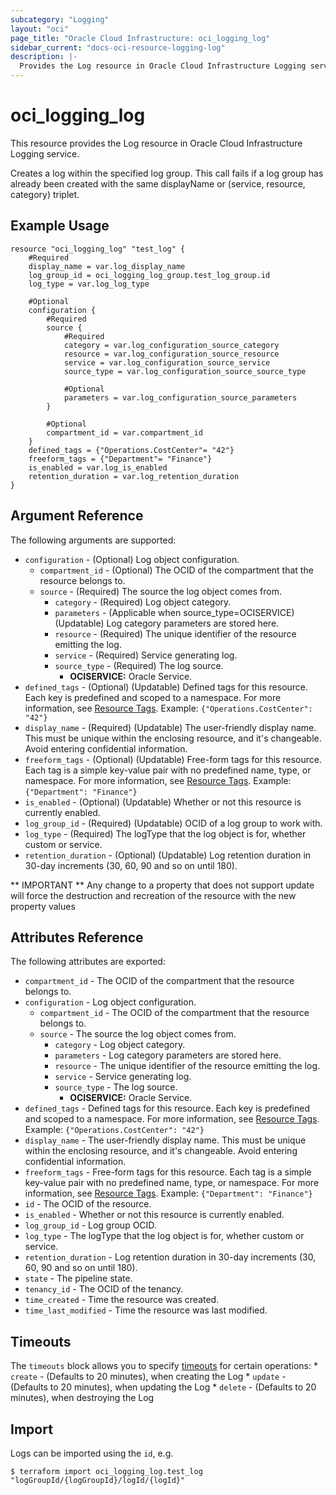 ```yaml
---
subcategory: "Logging"
layout: "oci"
page_title: "Oracle Cloud Infrastructure: oci_logging_log"
sidebar_current: "docs-oci-resource-logging-log"
description: |-
  Provides the Log resource in Oracle Cloud Infrastructure Logging service
---
```


# oci_logging_log
This resource provides the Log resource in Oracle Cloud Infrastructure Logging service.

Creates a log within the specified log group. This call fails if a log group has already been created
with the same displayName or (service, resource, category) triplet.


## Example Usage

```hcl
resource "oci_logging_log" "test_log" {
	#Required
	display_name = var.log_display_name
	log_group_id = oci_logging_log_group.test_log_group.id
	log_type = var.log_log_type

	#Optional
	configuration {
		#Required
		source {
			#Required
			category = var.log_configuration_source_category
			resource = var.log_configuration_source_resource
			service = var.log_configuration_source_service
			source_type = var.log_configuration_source_source_type

			#Optional
			parameters = var.log_configuration_source_parameters
		}

		#Optional
		compartment_id = var.compartment_id
	}
	defined_tags = {"Operations.CostCenter"= "42"}
	freeform_tags = {"Department"= "Finance"}
	is_enabled = var.log_is_enabled
	retention_duration = var.log_retention_duration
}
```

## Argument Reference

The following arguments are supported:

* `configuration` - (Optional) Log object configuration.
	* `compartment_id` - (Optional) The OCID of the compartment that the resource belongs to.
	* `source` - (Required) The source the log object comes from.
		* `category` - (Required) Log object category.
		* `parameters` - (Applicable when source_type=OCISERVICE) (Updatable) Log category parameters are stored here.
		* `resource` - (Required) The unique identifier of the resource emitting the log.
		* `service` - (Required) Service generating log.
		* `source_type` - (Required) The log source.
			* **OCISERVICE:** Oracle Service. 
* `defined_tags` - (Optional) (Updatable) Defined tags for this resource. Each key is predefined and scoped to a namespace. For more information, see [Resource Tags](https://docs.cloud.oracle.com/iaas/Content/General/Concepts/resourcetags.htm).  Example: `{"Operations.CostCenter": "42"}` 
* `display_name` - (Required) (Updatable) The user-friendly display name. This must be unique within the enclosing resource, and it's changeable. Avoid entering confidential information. 
* `freeform_tags` - (Optional) (Updatable) Free-form tags for this resource. Each tag is a simple key-value pair with no predefined name, type, or namespace. For more information, see [Resource Tags](https://docs.cloud.oracle.com/iaas/Content/General/Concepts/resourcetags.htm). Example: `{"Department": "Finance"}` 
* `is_enabled` - (Optional) (Updatable) Whether or not this resource is currently enabled.
* `log_group_id` - (Required) (Updatable) OCID of a log group to work with.
* `log_type` - (Required) The logType that the log object is for, whether custom or service.
* `retention_duration` - (Optional) (Updatable) Log retention duration in 30-day increments (30, 60, 90 and so on until 180).


** IMPORTANT **
Any change to a property that does not support update will force the destruction and recreation of the resource with the new property values

## Attributes Reference

The following attributes are exported:

* `compartment_id` - The OCID of the compartment that the resource belongs to.
* `configuration` - Log object configuration.
	* `compartment_id` - The OCID of the compartment that the resource belongs to.
	* `source` - The source the log object comes from.
		* `category` - Log object category.
		* `parameters` - Log category parameters are stored here.
		* `resource` - The unique identifier of the resource emitting the log.
		* `service` - Service generating log.
		* `source_type` - The log source.
			* **OCISERVICE:** Oracle Service. 
* `defined_tags` - Defined tags for this resource. Each key is predefined and scoped to a namespace. For more information, see [Resource Tags](https://docs.cloud.oracle.com/iaas/Content/General/Concepts/resourcetags.htm).  Example: `{"Operations.CostCenter": "42"}` 
* `display_name` - The user-friendly display name. This must be unique within the enclosing resource, and it's changeable. Avoid entering confidential information. 
* `freeform_tags` - Free-form tags for this resource. Each tag is a simple key-value pair with no predefined name, type, or namespace. For more information, see [Resource Tags](https://docs.cloud.oracle.com/iaas/Content/General/Concepts/resourcetags.htm). Example: `{"Department": "Finance"}` 
* `id` - The OCID of the resource.
* `is_enabled` - Whether or not this resource is currently enabled.
* `log_group_id` - Log group OCID.
* `log_type` - The logType that the log object is for, whether custom or service.
* `retention_duration` - Log retention duration in 30-day increments (30, 60, 90 and so on until 180).
* `state` - The pipeline state.
* `tenancy_id` - The OCID of the tenancy.
* `time_created` - Time the resource was created.
* `time_last_modified` - Time the resource was last modified.

## Timeouts

The `timeouts` block allows you to specify [timeouts](https://registry.terraform.io/providers/oracle/oci/latest/docs/guides/changing_timeouts) for certain operations:
	* `create` - (Defaults to 20 minutes), when creating the Log
	* `update` - (Defaults to 20 minutes), when updating the Log
	* `delete` - (Defaults to 20 minutes), when destroying the Log


## Import

Logs can be imported using the `id`, e.g.

```
$ terraform import oci_logging_log.test_log "logGroupId/{logGroupId}/logId/{logId}"
```

